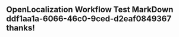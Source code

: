 <properties
ms.topic="hero-topic"
ms.test1="hero-topic"
ms.test2="test"/>


## OpenLocalization Workflow Test MarkDown ddf1aa1a-6066-46c0-9ced-d2eaf0849367 thanks!



<!--HONumber=Sep16_HO1-->


